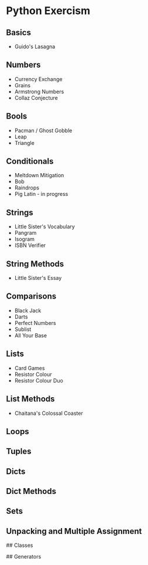 # Python Exercism

## Basics

- Guido's Lasagna

## Numbers

- Currency Exchange
- Grains
- Armstrong Numbers
- Collaz Conjecture

## Bools

- Pacman / Ghost Gobble
- Leap
- Triangle

## Conditionals

- Meltdown Mitigation
- Bob
- Raindrops
- Pig Latin - in progress

## Strings

- Little Sister's Vocabulary
- Pangram
- Isogram
- ISBN Verifier

## String Methods

- Little Sister's Essay

## Comparisons

- Black Jack
- Darts
- Perfect Numbers
- Sublist
- All Your Base

## Lists

- Card Games
- Resistor Colour
- Resistor Colour Duo


## List Methods
- Chaitana's Colossal Coaster

## Loops

## Tuples

## Dicts

## Dict Methods

## Sets

## Unpacking and Multiple Assignment

## Classes

## Generators
